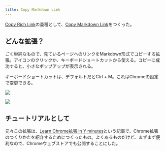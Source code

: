 ```yaml
---
title: Copy Markdown Link
---
```

[Copy Rich Link](https://chrome.google.com/webstore/detail/copy-rich-link/hikiamlgpdcabppakpmemaofmkgknpea)の亜種として、[Copy Markdown Link](https://chrome.google.com/webstore/detail/copy-markdown-link/gkceaaphhbeanfciglgpffnncfpipjpa)をつくった。

どんな拡張？
------

ごく単純なもので、見ているページへのリンクをMarkdown形式でコピーする拡張。アイコンのクリックか、キーボードショートカットから使える。コピーに成功すると、小さなポップアップが表示される。

キーボードショートカットは、デフォルトだとCtrl + M。これはChromeの設定で変更できる。

![](https://lh3.googleusercontent.com/6uQcSjFVnCfHfUinkoqVKKQtP0x6q2s42LTQqQpUaOp6_BLpYwaT64PNG_hyzCXzm_oHZnOyaW28ybcl7k6RXSnKD7KaOKMMOfF2epBykNQBNWone6YnbsKwXxxcMyvPYl07mr87g6dN4M0U1FwBCg)

![](https://lh6.googleusercontent.com/IwrNPHvIKH5ClGgyk4aDhAqJMSOn0Z5aurusTPEMIxFPxVPsFcDOxDu50YS3WchmHprhog9xaY_4um9PXHEZIzNO1Fv0h9eNUXhGv7f-4q2GOZiW2e1bELRDrjtIVoEiU5XhM5IbL4WPHcebLTyiXw)

チュートリアルとして
----------

元々この拡張は、[Learn Chrome拡張 in Y minutes](https://r7kamura.com/articles/2022-05-18-learn-chrome-extention-in-y-minutes)という記事で、Chrome拡張のつくりかたを紹介するためにつくったもの。よくあるものだけど、まずまず便利なので、Chromeウェブストアでも公開することにした。
